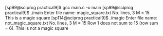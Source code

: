 [sp99@sciprog practical9]$ gcc main.c -o main
[sp99@sciprog practical9]$ ./main
Enter file name: magic_square.txt
No. lines, 3
M = 15
This is a magic square
[sp114@sciprog practical9]$ ./magic
Enter file name: not_magic_square.txt
No. lines, 3
M = 15
Row 1 does not sum to 15 (row sum = 6).
This is not a magic square
